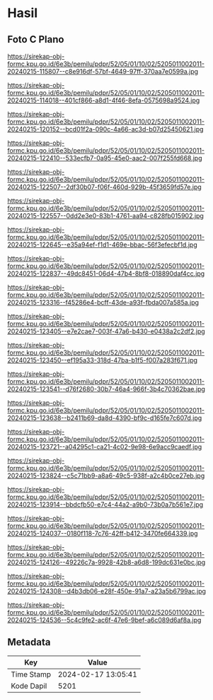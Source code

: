 # Hasil

## Foto C Plano

https://sirekap-obj-formc.kpu.go.id/6e3b/pemilu/pdpr/52/05/01/10/02/5205011002011-20240215-115807--c8e916df-57bf-4649-97ff-370aa7e0599a.jpg

https://sirekap-obj-formc.kpu.go.id/6e3b/pemilu/pdpr/52/05/01/10/02/5205011002011-20240215-114018--401cf866-a8d1-4f46-8efa-0575698a9524.jpg

https://sirekap-obj-formc.kpu.go.id/6e3b/pemilu/pdpr/52/05/01/10/02/5205011002011-20240215-120152--bcd01f2a-090c-4a66-ac3d-b07d25450621.jpg

https://sirekap-obj-formc.kpu.go.id/6e3b/pemilu/pdpr/52/05/01/10/02/5205011002011-20240215-122410--533ecfb7-0a95-45e0-aac2-007f255fd668.jpg

https://sirekap-obj-formc.kpu.go.id/6e3b/pemilu/pdpr/52/05/01/10/02/5205011002011-20240215-122507--2df30b07-f06f-460d-929b-45f3659fd57e.jpg

https://sirekap-obj-formc.kpu.go.id/6e3b/pemilu/pdpr/52/05/01/10/02/5205011002011-20240215-122557--0dd2e3e0-83b1-4761-aa94-c828fb015902.jpg

https://sirekap-obj-formc.kpu.go.id/6e3b/pemilu/pdpr/52/05/01/10/02/5205011002011-20240215-122645--e35a94ef-f1d1-469e-bbac-56f3efecbf1d.jpg

https://sirekap-obj-formc.kpu.go.id/6e3b/pemilu/pdpr/52/05/01/10/02/5205011002011-20240215-122837--49dc8451-06d4-47b4-8bf8-018890daf4cc.jpg

https://sirekap-obj-formc.kpu.go.id/6e3b/pemilu/pdpr/52/05/01/10/02/5205011002011-20240215-123316--f45286e4-bcff-43de-a93f-fbda007a585a.jpg

https://sirekap-obj-formc.kpu.go.id/6e3b/pemilu/pdpr/52/05/01/10/02/5205011002011-20240215-123405--e7e2cae7-003f-47a6-b430-e0438a2c2df2.jpg

https://sirekap-obj-formc.kpu.go.id/6e3b/pemilu/pdpr/52/05/01/10/02/5205011002011-20240215-123450--ef195a33-318d-47ba-b1f5-f007a283f671.jpg

https://sirekap-obj-formc.kpu.go.id/6e3b/pemilu/pdpr/52/05/01/10/02/5205011002011-20240215-123541--d76f2680-30b7-46a4-966f-3b4c70362bae.jpg

https://sirekap-obj-formc.kpu.go.id/6e3b/pemilu/pdpr/52/05/01/10/02/5205011002011-20240215-123638--b2411b69-da8d-4390-bf9c-d165fe7c607d.jpg

https://sirekap-obj-formc.kpu.go.id/6e3b/pemilu/pdpr/52/05/01/10/02/5205011002011-20240215-123721--a04295c1-ca21-4c02-9e98-6e9acc9caedf.jpg

https://sirekap-obj-formc.kpu.go.id/6e3b/pemilu/pdpr/52/05/01/10/02/5205011002011-20240215-123824--c5c71bb9-a8a6-49c5-938f-a2c4b0ce27eb.jpg

https://sirekap-obj-formc.kpu.go.id/6e3b/pemilu/pdpr/52/05/01/10/02/5205011002011-20240215-123914--bbdcfb50-e7c4-44a2-a9b0-73b0a7b561e7.jpg

https://sirekap-obj-formc.kpu.go.id/6e3b/pemilu/pdpr/52/05/01/10/02/5205011002011-20240215-124037--0180f118-7c76-42ff-b412-3470fe664339.jpg

https://sirekap-obj-formc.kpu.go.id/6e3b/pemilu/pdpr/52/05/01/10/02/5205011002011-20240215-124126--49226c7a-9928-42b8-a6d8-199dc631e0bc.jpg

https://sirekap-obj-formc.kpu.go.id/6e3b/pemilu/pdpr/52/05/01/10/02/5205011002011-20240215-124308--d4b3db06-e28f-450e-91a7-a23a5b6799ac.jpg

https://sirekap-obj-formc.kpu.go.id/6e3b/pemilu/pdpr/52/05/01/10/02/5205011002011-20240215-124536--5c4c9fe2-ac6f-47e6-9bef-a6c089d6af8a.jpg


## Metadata

| Key        | Value               |
| ---------- | ------------------- |
| Time Stamp | 2024-02-17 13:05:41 |
| Kode Dapil | 5201                |



